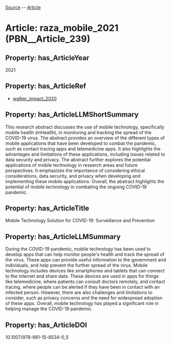 [Source](https://github.com/mm80843/T3.5/blob/main/docs/index.md) -- [Article](https://github.com/mm80843/T3.5/tree/main/docs/Article/index.md) 

# Article: __raza_mobile_2021__ (PBN__Article_239)

## Property: has_ArticleYear

2021

## Property: has_ArticleRef

* [walker_impact_2020](https://github.com/mm80843/T3.5/blob/main/docs/Article/PBN__Article_65.md)

## Property: has_ArticleLLMShortSummary

This research abstract discusses the use of mobile technology, specifically mobile health (mHealth), in monitoring and tracking the spread of the COVID-19 virus. The abstract provides an overview of the different types of mobile applications that have been developed to combat the pandemic, such as contact tracing apps and telemedicine apps. It also highlights the advantages and limitations of these applications, including issues related to data security and privacy. The abstract further explores the potential applications of mobile technology in research areas and future perspectives. It emphasizes the importance of considering ethical considerations, data security, and privacy when developing and implementing these mobile applications. Overall, the abstract highlights the potential of mobile technology in combating the ongoing COVID-19 pandemic.

## Property: has_ArticleTitle

Mobile Technology Solution for COVID-19: Surveillance and Prevention

## Property: has_ArticleLLMSummary

During the COVID-19 pandemic, mobile technology has been used to develop apps that can help monitor people's health and track the spread of the virus. These apps can provide useful information to the government and individuals, and help prevent the further spread of the virus. Mobile technology includes devices like smartphones and tablets that can connect to the internet and share data. These devices are used in apps for things like telemedicine, where patients can consult doctors remotely, and contact tracing, where people can be alerted if they have been in contact with an infected person. However, there are also challenges and limitations to consider, such as privacy concerns and the need for widespread adoption of these apps. Overall, mobile technology has played a significant role in helping manage the COVID-19 pandemic.

## Property: has_ArticleDOI

10.1007/978-981-15-8534-0_5

